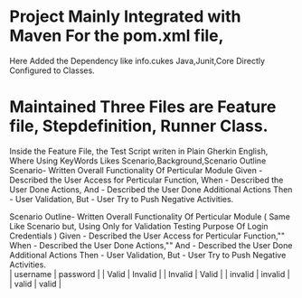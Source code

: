 # Project Mainly Integrated with Maven For the pom.xml file,
  Here Added the Dependency like info.cukes Java,Junit,Core Directly Configured to Classes.
  
# Maintained Three Files are Feature file, Stepdefinition, Runner Class.   
Inside the Feature File, the Test Script writen in Plain Gherkin English,
Where Using KeyWords Likes Scenario,Background,Scenario Outline
Scenario- Written Overall Functionality Of Perticular Module
   Given - Described the User Access for Perticular Function,
   When  - Described the User Done Actions,
   And   - Described the User Done Additional Actions
   Then  - User Validation, 
   But   - User Try to Push Negative Activities.
      
Scenario Outline- Written Overall Functionality Of Perticular Module 
( Same Like Scenario but, Using Only for Validation Testing Purpose Of Login Credentials )
   Given - Described the User Access for Perticular Function,"<username>"
   When  - Described the User Done Actions,"<password>"
   And   - Described the User Done Additional Actions
   Then  - User Validation, 
   But   - User Try to Push Negative Activities.     
  | username | password |
  | Valid    | Invalid  |
  | Invalid  | Valid    |
  | invalid  | invalid  |
  | valid    | valid    |
  

